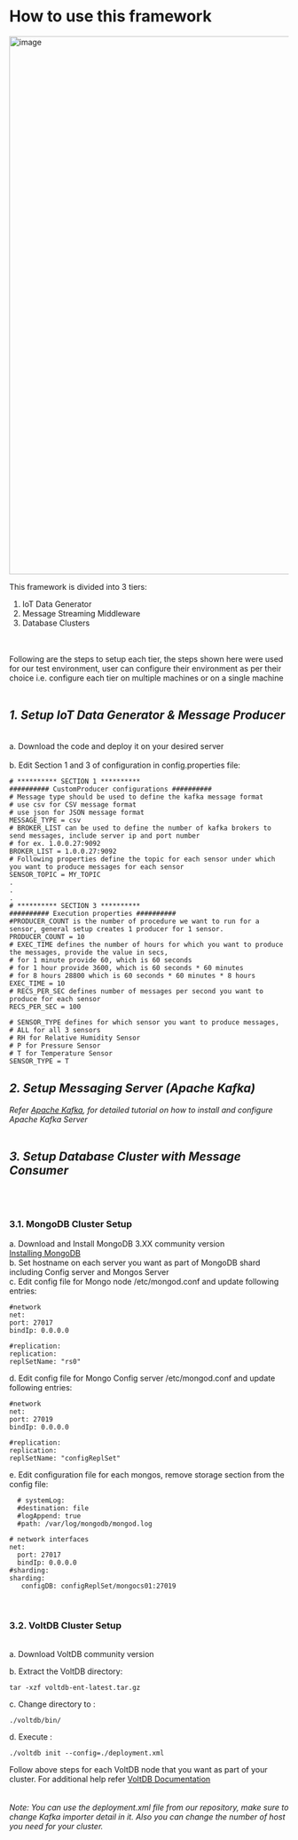 <H1> How to use this framework</H1>

<img width="969" alt="image" src="https://user-images.githubusercontent.com/34160872/49715100-52e83180-fc1d-11e8-9a7a-60d3a210fa84.png">

This framework is divided into 3 tiers: 
1. IoT Data Generator
1. Message Streaming Middleware
1. Database Clusters
<br>
<br>
Following are the steps to setup each tier, the steps shown here were used for our test environment, user can configure their environment as per their choice i.e. configure each tier on multiple machines or on a single machine
<br>
<br>
<I><h2> 1. Setup IoT Data Generator & Message Producer</I></h2><br>
	            a. Download the code and deploy it on your desired server<br><br>
		    b. Edit Section 1 and 3 of configuration in config.properties file: 
		    
    # ********** SECTION 1 **********
    ########## CustomProducer configurations ##########
    # Message type should be used to define the kafka message format
    # use csv for CSV message format
    # use json for JSON message format
    MESSAGE_TYPE = csv
    # BROKER_LIST can be used to define the number of kafka brokers to send messages, include server ip and port number
    # for ex. 1.0.0.27:9092
    BROKER_LIST = 1.0.0.27:9092
    # Following properties define the topic for each sensor under which you want to produce messages for each sensor
    SENSOR_TOPIC = MY_TOPIC
    .
    .
    .
    # ********** SECTION 3 **********
    ########## Execution properties ##########
    #PRODUCER_COUNT is the number of procedure we want to run for a sensor, general setup creates 1 producer for 1 sensor.
    PRODUCER_COUNT = 10
    # EXEC_TIME defines the number of hours for which you want to produce the messages, provide the value in secs,
    # for 1 minute provide 60, which is 60 seconds
    # for 1 hour provide 3600, which is 60 seconds * 60 minutes
    # for 8 hours 28800 which is 60 seconds * 60 minutes * 8 hours
    EXEC_TIME = 10
    # RECS_PER_SEC defines number of messages per second you want to produce for each sensor
    RECS_PER_SEC = 100

    # SENSOR_TYPE defines for which sensor you want to produce messages,
    # ALL for all 3 sensors
    # RH for Relative Humidity Sensor
    # P for Pressure Sensor
    # T for Temperature Sensor
    SENSOR_TYPE = T

<I><h2> 2. Setup Messaging Server (Apache Kafka) </h2>
Refer [Apache Kafka](https://kafka.apache.org/quickstart), for detailed tutorial on how to install and configure Apache Kafka Server</I></h2></B><br><br>
<I><h2> 3. Setup Database Cluster with Message Consumer</B></I></h2><br>
<BR>
	    <h3>3.1. MongoDB Cluster Setup</h3>
		a. Download and Install MongoDB 3.XX community version<br>
			  [Installing MongoDB](https://docs.mongodb.com/manual/tutorial/install-mongodb-on-ubuntu/)<br>
		b. Set hostname on each server you want as part of MongoDB shard including Config server and Mongos Server<br>
		c. Edit config file for Mongo node /etc/mongod.conf and update following entries:
				
    #network
    net:
    port: 27017
    bindIp: 0.0.0.0 
				
    #replication:
    replication:
    replSetName: "rs0"     

d. Edit config file for Mongo Config server /etc/mongod.conf and update following entries:
			
    #network
    net:
    port: 27019
    bindIp: 0.0.0.0 
				
    #replication:
    replication:
    replSetName: "configReplSet"   
e. Edit configuration file for each mongos, remove storage section from the config file:
    
	  # systemLog:
	  #destination: file
	  #logAppend: true
	  #path: /var/log/mongodb/mongod.log

	# network interfaces
	net:
	  port: 27017
	  bindIp: 0.0.0.0
	#sharding:
	sharding:
	   configDB: configReplSet/mongocs01:27019

				
<BR>
<h3> 3.2. VoltDB Cluster Setup</h3><br>
a. Download VoltDB community version <br>
	
b. Extract the VoltDB directory:
	
	tar -xzf voltdb-ent-latest.tar.gz
				
c. Change directory to :
				
    ./voltdb/bin/
				
d. Execute :

    ./voltdb init --config=./deployment.xml

Follow above steps for each VoltDB node that you want as part of your cluster. For additional help refer [VoltDB Documentation](https://www.voltdb.com/resources/get-started-voltdb/)<br>
	<br>
  <br>
<I> Note: You can use the deployment.xml file from our repository, make sure to change Kafka importer detail in it. Also you can change the number of host you need for your cluster.	</I>	
